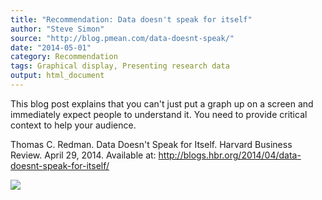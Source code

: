 ```yaml
---
title: "Recommendation: Data doesn't speak for itself"
author: "Steve Simon"
source: "http://blog.pmean.com/data-doesnt-speak/"
date: "2014-05-01"
category: Recommendation
tags: Graphical display, Presenting research data
output: html_document
---
```


This blog post explains that you can't just put a graph up on a screen
and immediately expect people to understand it. You need to provide
critical context to help your audience.

<!---More--->

Thomas C. Redman. Data Doesn't Speak for Itself. Harvard Business
Review. April 29, 2014. Available at:
<http://blogs.hbr.org/2014/04/data-doesnt-speak-for-itself/>

![](../../../web/images/14/data-doesnt-speak01.png)




